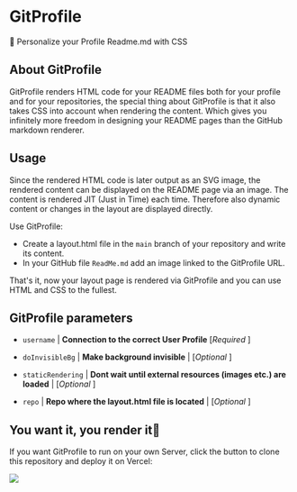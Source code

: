 # GitProfile
🎨 Personalize your Profile Readme.md with CSS

## About GitProfile
GitProfile renders HTML code for your README files both for your profile and for your repositories, the special thing about GitProfile is that it also takes CSS into account when rendering the content. Which gives you infinitely more freedom in designing your README pages than the GitHub markdown renderer.

## Usage
Since the rendered HTML code is later output as an SVG image, the rendered content can be displayed on the README page via an image. The content is rendered JIT (Just in Time) each time. Therefore also dynamic content or changes in the layout are displayed directly.

Use GitProfile:
- Create a layout.html file in the `main` branch of your repository and write its content.
- In your GitHub file `ReadMe.md` add an image linked to the GitProfile URL.

That's it, now your layout page is rendered via GitProfile and you can use HTML and CSS to the fullest.

## GitProfile parameters

- `username` | **Connection to the correct User Profile** [*Required* ]

- `doInvisibleBg` | **Make background invisible** | [*Optional* ]

- `staticRendering` | **Dont wait until external resources (images etc.) are loaded** | [*Optional* ]

- `repo` | **Repo where the layout.html file is located** | [*Optional* ]


## You want it, you render it🎵
If you want GitProfile to run on your own Server, click the button to clone this repository and deploy it on Vercel:

[![](https://vercel.com/button)](https://vercel.com/new/clone?s=https%3A%2F%2Fgithub.com%2FMuvels%2FGitProfile&showOptionalTeamCreation=false)
